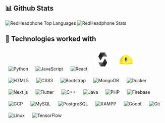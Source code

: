 <h2><b>📊 Github Stats</b></h2>

<span>

<img height="160" src="https://github-readme-stats.vercel.app/api/top-langs/?username=RedHeadphone&layout=compact&langs_count=8&theme=github_dark&hide=GAP,GLSL,PureBasic" alt="RedHeadphone Top Languages" />
<img height="160" src="https://github-readme-stats.vercel.app/api?username=RedHeadphone&show_icons=true&count_private=true&theme=github_dark" alt="RedHeadphone Stats" />

</span>

<!-- <h2><b>📈 Coding Profiles</b></h2>
<span>
<img height="300" src="https://leetcard.jacoblin.cool/RedHeadphone?theme=dark&font=Karma&ext=contest" />
<img height="300" src="" />
</span> -->


<h2><b>🧩 Technologies worked with</b></h2>

<p align="left">
    
<!--
https://profilinator.rishav.dev/ 
https://logosear.ch/ 
https://www.vectorlogo.zone/?q=
-->
    
<img style="margin: 10px" src="https://profilinator.rishav.dev/skills-assets/python-original.svg" alt="Python" height="50" />  
<img style="margin: 10px" src="https://profilinator.rishav.dev/skills-assets/javascript-original.svg" alt="JavaScript" height="50" />  
<img style="margin: 10px" src="https://profilinator.rishav.dev/skills-assets/react-original-wordmark.svg" alt="React" height="50" />  
<img style="margin: 10px" src="https://raw.githubusercontent.com/vscode-icons/vscode-icons/5b464452541190e67e5cacd0a8f5cb1d312156b7/icons/file_type_light_solidity.svg" alt="Solidity" height="50"/>
<img style="margin: 10px" src="https://raw.githubusercontent.com/vscode-icons/vscode-icons/5b464452541190e67e5cacd0a8f5cb1d312156b7/icons/file_type_hardhat.svg" alt="Hardhat" height="50"/>
<img style="margin: 10px" src="https://profilinator.rishav.dev/skills-assets/html5-original-wordmark.svg" alt="HTML5" height="50" />  
<img style="margin: 10px" src="https://profilinator.rishav.dev/skills-assets/css3-original-wordmark.svg" alt="CSS3" height="50" />  
<img style="margin: 10px" src="https://profilinator.rishav.dev/skills-assets/bootstrap-plain.svg" alt="Bootstrap" height="50" />  
<img style="margin: 10px" src="https://profilinator.rishav.dev/skills-assets/mongodb-original-wordmark.svg" alt="MongoDB" height="50" />  
<img style="margin: 10px" src="https://profilinator.rishav.dev/skills-assets/docker-original-wordmark.svg" alt="Docker" height="50" />  
<img style="margin: 10px" src="https://profilinator.rishav.dev/skills-assets/nodejs-original-wordmark.svg" alt="Next.js" height="50" /> 
<img style="margin: 10px" src="https://profilinator.rishav.dev/skills-assets/flutterio-icon.svg" alt="Flutter" height="50" />  
<img style="margin: 10px" src="https://profilinator.rishav.dev/skills-assets/cplusplus-original.svg" alt="C++" height="50" />  
<img style="margin: 10px" src="https://profilinator.rishav.dev/skills-assets/java-original-wordmark.svg" alt="Java" height="50" />  
<img style="margin: 10px" src="https://profilinator.rishav.dev/skills-assets/php-original.svg" alt="PHP" height="50" />  
<img style="margin: 10px" src="https://profilinator.rishav.dev/skills-assets/firebase.png" alt="Firebase" height="50" />  
<img style="margin: 10px" src="https://profilinator.rishav.dev/skills-assets/google_cloud-icon.svg" alt="GCP" height="50" /> 
<img style="margin: 10px" src="https://profilinator.rishav.dev/skills-assets/mysql-original-wordmark.svg" alt="MySQL" height="50" />  
<img style="margin: 10px" src="https://profilinator.rishav.dev/skills-assets/postgresql-original-wordmark.svg" alt="PostgreSQL" height="50" />  
<img style="margin: 10px" src="https://profilinator.rishav.dev/skills-assets/xampp.png" alt="XAMPP" height="50" />  
<img style="margin: 10px" src="https://www.vectorlogo.zone/logos/godotengine/godotengine-icon.svg" alt="Godot" height="50"/>
<img style="margin: 10px" src="https://profilinator.rishav.dev/skills-assets/git-scm-icon.svg" alt="Git" height="50" />
<img style="margin: 10px" src="https://profilinator.rishav.dev/skills-assets/linux-original.svg" alt="Linux" height="50" /> 
<img style="margin: 10px" src="https://profilinator.rishav.dev/skills-assets/tensorflow-icon.svg" alt="TensorFlow" height="50" /> 


</p>
